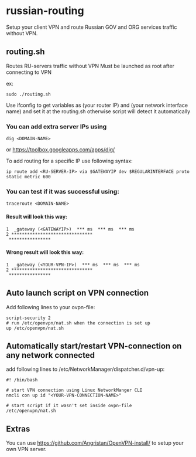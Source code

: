 # russian-routing
Setup your client VPN and route Russian GOV and ORG services traffic without VPN.

## routing.sh

Routes RU-servers traffic without VPN
Must be launched as root after connecting to VPN

ex:
```
sudo ./routing.sh
```

Use ifconfig to get variables as <GATEWAYIP> (your router IP) and <REGULARINTERFACE> (your network interface name) and set it at the routing.sh
otherwise script will detect it automatically

### You can add extra server IPs using
```
dig <DOMAIN-NAME>
```
or https://toolbox.googleapps.com/apps/dig/

To add routing for a specific IP use following syntax:
```
ip route add <RU-SERVER-IP> via $GATEWAYIP dev $REGULARINTERFACE proto static metric 600
```

### You can test if it was successful using:
```
traceroute <DOMAIN-NAME>
```

#### Result will look this way:
```
1  _gateway (<GATEWAYIP>)  *** ms  *** ms  *** ms
2 *******************************
 ****************
 ```

#### Wrong result will look this way:
```
1  _gateway (<YOUR-VPN-IP>)  *** ms  *** ms  *** ms
2 *******************************
 ****************
```

## Auto launch script on VPN connection

Add following lines to your ovpn-file: 
```
script-security 2
# run /etc/openvpn/nat.sh when the connection is set up
up /etc/openvpn/nat.sh
```

## Automatically start/restart VPN-connection on any network connected

add following lines to /etc/NetworkManager/dispatcher.d/vpn-up:
```
#! /bin/bash

# start VPN connection using Linux NetworkManger CLI
nmcli con up id "<YOUR-VPN-CONNECTION-NAME>"

# start script if it wasn't set inside ovpn-file
/etc/openvpn/nat.sh
```

## Extras

You can use https://github.com/Angristan/OpenVPN-install/ to setup your own VPN server.